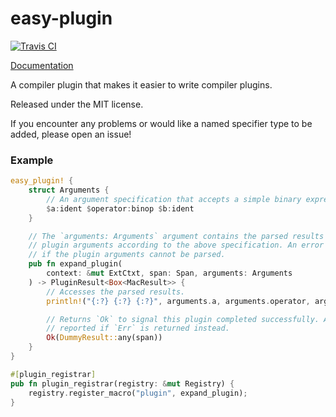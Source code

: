 easy-plugin
===========

[![Travis CI](https://travis-ci.org/KyleMayes/easy-plugin.svg?branch=master)](https://travis-ci.org/KyleMayes/easy-plugin)

[Documentation](https://kylemayes.github.io/easy-plugin/easy_plugin)

A compiler plugin that makes it easier to write compiler plugins.

Released under the MIT license.

If you encounter any problems or would like a named specifier type to be added, please open an issue!

### Example

```rust
easy_plugin! {
    struct Arguments {
		// An argument specification that accepts a simple binary expression.
    	$a:ident $operator:binop $b:ident
    }

    // The `arguments: Arguments` argument contains the parsed results of the
    // plugin arguments according to the above specification. An error is reported
    // if the plugin arguments cannot be parsed.
    pub fn expand_plugin(
        context: &mut ExtCtxt, span: Span, arguments: Arguments
    ) -> PluginResult<Box<MacResult>> {
    	// Accesses the parsed results.
        println!("{:?} {:?} {:?}", arguments.a, arguments.operator, arguments.b);

        // Returns `Ok` to signal this plugin completed successfully. An error is
        // reported if `Err` is returned instead.
        Ok(DummyResult::any(span))
    }
}

#[plugin_registrar]
pub fn plugin_registrar(registry: &mut Registry) {
    registry.register_macro("plugin", expand_plugin);
}
```
